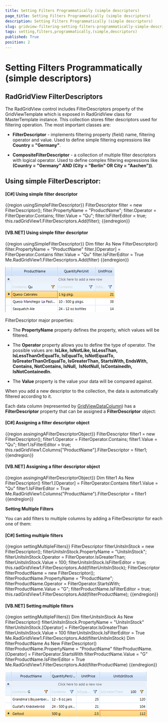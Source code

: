 ```yaml
---
title: Setting Filters Programmatically (simple descriptors)
page_title: Setting Filters Programmatically (simple descriptors)
description: Setting Filters Programmatically (simple descriptors)
slug: gridview-filtering-setting-filters-programmatically-simple-descriptors
tags: setting,filters,programmatically,(simple,descriptors)
published: True
position: 2
---
```


# Setting Filters Programmatically (simple descriptors)



## RadGridView FilterDescriptors

The RadGridView control includes FilterDescriptors property of the GridViewTemplate which is exposed in RadGridView class for MasterTemplate instance. This collection stores filter descriptors used for filtering operation. The most important classes are:        

* __FilterDescriptor__ - implements filtering property
              (field) name, filtering operator and value. Used to define simple filtering
              expressions like __Country = "Germany"__.
            

* __CompositeFilterDescriptor__ - a collection of multiple
              filter descriptors with logical operator. Used to define complex filtering
              expressions like __(Country = "Germany" AND (City = "Berlin" OR City
                = "Aachen"))__.
            



## Using simple FilterDescriptor:

#### __[C#] Using simple filter descriptor__

{{region usingSimpleFilterDescriptor}}
	            FilterDescriptor filter = new FilterDescriptor();
	            filter.PropertyName = "ProductName";
	            filter.Operator = FilterOperator.Contains;
	            filter.Value = "Qu";
	            filter.IsFilterEditor = true;
	            this.radGridView1.FilterDescriptors.Add(filter);
	{{endregion}}



#### __[VB.NET] Using simple filter descriptor__

{{region usingSimpleFilterDescriptor}}
	        Dim filter As New FilterDescriptor()
	        filter.PropertyName = "ProductName"
	        filter.[Operator] = FilterOperator.Contains
	        filter.Value = "Qu"
	        filter.IsFilterEditor = True
	        Me.RadGridView1.FilterDescriptors.Add(filter)
	{{endregion}}



![gridview-filtering-setting-filters-programmatically-simple-descriptors 001](images/gridview-filtering-setting-filters-programmatically-simple-descriptors001.png)

FilterDescriptor major properties:

* The __PropertyName__ property defines the property, which
            values will be filtered.

* The __Operator__ property allows you to define the type of
              operator. The possible values are: __IsLike, IsNotLike, IsLessThan,
                IsLessThanOrEqualTo, IsEqualTo, IsNotEqualTo, IsGreaterThanOrEqualTo,
                IsGreaterThan, StartsWith, EndsWith, Contains, NotContains, IsNull, 
                IsNotNull, IsContainedIn, IsNotContainedIn.__

* The __Value__ property is the value your data will be
              compared against.
            

When you add a new descriptor to the collection, the data is automatically filtered according to it.

Each data column (represented by [GridViewDataColumn](http://www.telerik.com/help/winforms/grid_gridviewdatacolumn.html)) has a __FilterDescriptor__
          property that can be assigned a __FilterDescriptor__
          object:
        

#### __[C#] Assigning a filter descriptor object__

{{region assingingAFilterDescriptorObject}}
	            FilterDescriptor filter1 = new FilterDescriptor();
	            filter1.Operator = FilterOperator.Contains;
	            filter1.Value = "Qu";
	            filter1.IsFilterEditor = true;
	            this.radGridView1.Columns["ProductName"].FilterDescriptor = filter1;
	{{endregion}}



#### __[VB.NET] Assigning a filter descriptor object__

{{region assingingAFilterDescriptorObject}}
	        Dim filter1 As New FilterDescriptor()
	        filter1.[Operator] = FilterOperator.Contains
	        filter1.Value = "Qu"
	        filter1.IsFilterEditor = True
	        Me.RadGridView1.Columns("ProductName").FilterDescriptor = filter1
	{{endregion}}



__Setting Multiple Filters__

You can add filters to multiple columns by adding a FilterDescriptor for each one of them:  

#### __[C#] Setting multiple filters__

{{region settingMultipleFilters}}
	            FilterDescriptor filterUnitsInStock = new FilterDescriptor();
	            filterUnitsInStock.PropertyName = "UnitsInStock";
	            filterUnitsInStock.Operator = FilterOperator.IsGreaterThan;
	            filterUnitsInStock.Value = 100;
	            filterUnitsInStock.IsFilterEditor = true;
	            this.radGridView1.FilterDescriptors.Add(filterUnitsInStock);
	            FilterDescriptor filterProductName = new FilterDescriptor();
	            filterProductName.PropertyName = "ProductName";
	            filterProductName.Operator = FilterOperator.StartsWith;
	            filterProductName.Value = "G";
	            filterProductName.IsFilterEditor = true;
	            this.radGridView1.FilterDescriptors.Add(filterProductName);
	{{endregion}}



#### __[VB.NET] Setting multiple filters__

{{region settingMultipleFilters}}
	        Dim filterUnitsInStock As New FilterDescriptor()
	        filterUnitsInStock.PropertyName = "UnitsInStock"
	        filterUnitsInStock.[Operator] = FilterOperator.IsGreaterThan
	        filterUnitsInStock.Value = 100
	        filterUnitsInStock.IsFilterEditor = True
	        Me.RadGridView1.FilterDescriptors.Add(filterUnitsInStock)
	        Dim filterProductName As New FilterDescriptor()
	        filterProductName.PropertyName = "ProductName"
	        filterProductName.[Operator] = FilterOperator.StartsWith
	        filterProductName.Value = "G"
	        filterProductName.IsFilterEditor = True
	        Me.RadGridView1.FilterDescriptors.Add(filterProductName)
	{{endregion}}

![gridview-filtering-setting-filters-programmatically-simple-descriptors 002](images/gridview-filtering-setting-filters-programmatically-simple-descriptors002.png)
